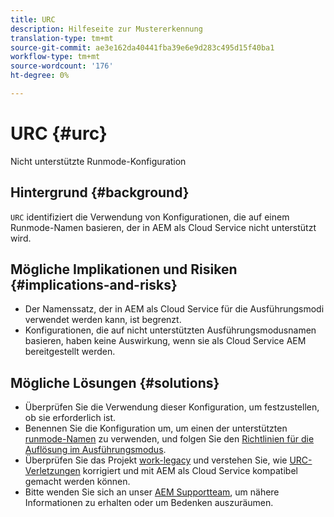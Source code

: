```yaml
---
title: URC
description: Hilfeseite zur Mustererkennung
translation-type: tm+mt
source-git-commit: ae3e162da40441fba39e6e9d283c495d15f40ba1
workflow-type: tm+mt
source-wordcount: '176'
ht-degree: 0%

---
```



# URC {#urc}

Nicht unterstützte Runmode-Konfiguration

## Hintergrund {#background}

`URC` identifiziert die Verwendung von Konfigurationen, die auf einem Runmode-Namen basieren, der in AEM als Cloud Service nicht unterstützt wird.

## Mögliche Implikationen und Risiken {#implications-and-risks}

* Der Namenssatz, der in AEM als Cloud Service für die Ausführungsmodi verwendet werden kann, ist begrenzt.
* Konfigurationen, die auf nicht unterstützten Ausführungsmodusnamen basieren, haben keine Auswirkung, wenn sie als Cloud Service AEM bereitgestellt werden.

## Mögliche Lösungen {#solutions}

* Überprüfen Sie die Verwendung dieser Konfiguration, um festzustellen, ob sie erforderlich ist.
* Benennen Sie die Konfiguration um, um einen der unterstützten [runmode-Namen](https://experienceleague.adobe.com/docs/experience-manager-cloud-service/release-notes/aem-cloud-changes.html#custom-runmodes) zu verwenden, und folgen Sie den [Richtlinien für die Auflösung im Ausführungsmodus](https://experienceleague.adobe.com/docs/experience-manager-cloud-service/implementing/deploying/configuring-osgi.html#runmode-resolution).
* Überprüfen Sie das Projekt [work-legacy](https://github.com/adobe/aem-guides-wknd-legacy/tree/code/urc) und verstehen Sie, wie [URC-Verletzungen](https://github.com/adobe/aem-guides-wknd-legacy/compare/main...code/urc) korrigiert und mit AEM als Cloud Service kompatibel gemacht werden können.
* Bitte wenden Sie sich an unser [AEM Supportteam](https://helpx.adobe.com/enterprise/using/support-for-experience-cloud.html), um nähere Informationen zu erhalten oder um Bedenken auszuräumen.
